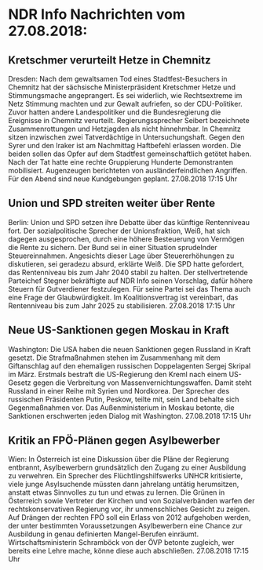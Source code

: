 # NDR Info Nachrichten vom 27.08.2018:


## Kretschmer verurteilt Hetze in Chemnitz
Dresden: Nach dem gewaltsamen Tod eines Stadtfest-Besuchers in Chemnitz hat der sächsische Ministerpräsident Kretschmer Hetze und Stimmungsmache angeprangert. Es sei widerlich, wie Rechtsextreme im Netz Stimmung machten und zur Gewalt aufriefen, so der CDU-Politiker. Zuvor hatten andere Landespolitiker und die Bundesregierung die Ereignisse in Chemnitz verurteilt. Regierungssprecher Seibert bezeichnete Zusammenrottungen und Hetzjagden als nicht hinnehmbar. In Chemnitz sitzen inzwischen zwei Tatverdächtige in Untersuchungshaft. Gegen den Syrer und den Iraker ist am Nachmittag Haftbefehl erlassen worden. Die beiden sollen das Opfer auf dem Stadtfest gemeinschaftlich getötet haben. Nach der Tat hatte eine rechte Gruppierung Hunderte Demonstranten mobilisiert. Augenzeugen berichteten von ausländerfeindlichen Angriffen. Für den Abend sind neue Kundgebungen geplant. 27.08.2018 17:15 Uhr 

## Union und SPD streiten weiter über Rente
Berlin: Union und SPD setzen ihre Debatte über das künftige Rentenniveau fort. Der sozialpolitische Sprecher der Unionsfraktion, Weiß, hat sich dagegen ausgesprochen, durch eine höhere Besteuerung von Vermögen die Rente zu sichern. Der Bund sei in einer Situation sprudelnder Steuereinnahmen. Angesichts dieser Lage über Steuererhöhungen zu diskutieren, sei geradezu absurd, erklärte Weiß. Die SPD hatte gefordert, das Rentenniveau bis zum Jahr 2040 stabil zu halten. Der stellvertretende Parteichef Stegner bekräftigte auf NDR Info seinen Vorschlag, dafür höhere Steuern für Gutverdiener festzulegen. Für seine Partei sei das Thema auch eine Frage der Glaubwürdigkeit. Im Koalitionsvertrag ist vereinbart, das Rentenniveau bis zum Jahr 2025 zu stabilisieren. 27.08.2018 17:15 Uhr 

## Neue US-Sanktionen gegen Moskau in Kraft
Washington: Die USA haben die neuen Sanktionen gegen Russland in Kraft gesetzt. Die Strafmaßnahmen stehen im Zusammenhang mit dem Giftanschlag auf den ehemaligen russischen Doppelagenten Sergej Skripal im März. Erstmals bestraft die US-Regierung den Kreml nach einem US-Gesetz gegen die Verbreitung von Massenvernichtungswaffen. Damit steht Russland in einer Reihe mit Syrien und Nordkorea. Der Sprecher des russischen Präsidenten Putin, Peskow, teilte mit, sein Land behalte sich Gegenmaßnahmen vor. Das Außenministerium in Moskau betonte, die Sanktionen erschwerten jeden Dialog mit Washington. 27.08.2018 17:15 Uhr 

## Kritik an FPÖ-Plänen gegen Asylbewerber
Wien: In Österreich ist eine Diskussion über die Pläne der Regierung entbrannt, Asylbewerbern grundsätzlich den Zugang zu einer Ausbildung zu verwehren. Ein Sprecher des Flüchtlingshilfswerks UNHCR kritisierte, viele junge Asylsuchende müssten dann jahrelang untätig herumsitzen, anstatt etwas Sinnvolles zu tun und etwas zu lernen. Die Grünen in Österreich sowie Vertreter der Kirchen und von Sozialverbänden warfen der rechtskonservativen Regierung vor, ihr unmenschliches Gesicht zu zeigen. Auf Drängen der rechten FPÖ soll ein Erlass von 2012 aufgehoben werden, der unter bestimmten Voraussetzungen Asylbewerbern eine Chance zur Ausbildung in genau definierten Mangel-Berufen einräumt. Wirtschaftsministerin Schramböck von der ÖVP betonte zugleich, wer bereits eine Lehre mache, könne diese auch abschließen. 27.08.2018 17:15 Uhr 
